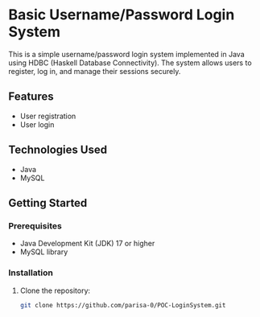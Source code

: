 # Basic Username/Password Login System

This is a simple username/password login system implemented in Java using HDBC (Haskell Database Connectivity). The system allows users to register, log in, and manage their sessions securely.

## Features

- User registration
- User login

## Technologies Used

- Java
- MySQL

## Getting Started

### Prerequisites

- Java Development Kit (JDK) 17 or higher
- MySQL library

### Installation

1. Clone the repository:
   ```bash
   git clone https://github.com/parisa-0/POC-LoginSystem.git
